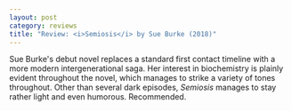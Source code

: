 ```yaml
---
layout: post
category: reviews
title: "Review: <i>Semiosis</i> by Sue Burke (2018)"
---
```


Sue Burke's debut novel replaces a standard first contact timeline with a more modern intergenerational saga. Her interest in biochemistry is plainly evident throughout the novel, which manages to strike a variety of tones throughout. Other than several dark episodes, *Semiosis* manages to stay rather light and even humorous. Recommended.
